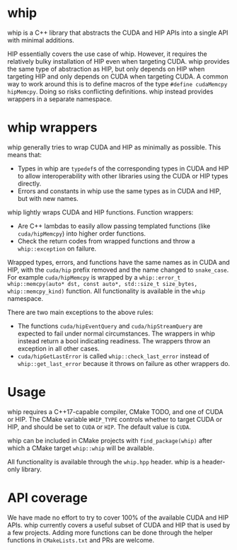 # whip

whip is a C++ library that abstracts the CUDA and HIP APIs into a single API
with minimal additions.

HIP essentially covers the use case of whip. However, it requires the relatively
bulky installation of HIP even when targeting CUDA. whip provides the same type
of abstraction as HIP, but only depends on HIP when targeting HIP and only
depends on CUDA when targeting CUDA. A common way to work around this is to
define macros of the type `#define cudaMemcpy hipMemcpy`. Doing so risks
conflicting definitions. whip instead provides wrappers in a separate namespace.

# whip wrappers

whip generally tries to wrap CUDA and HIP as minimally as possible. This means
that:

- Types in whip are `typedef`s of the corresponding types in CUDA and HIP to
  allow interoperability with other libraries using the CUDA or HIP types
  directly.
- Errors and constants in whip use the same types as in CUDA and HIP, but with
  new names.

whip lightly wraps CUDA and HIP functions. Function wrappers:

- Are C++ lambdas to easily allow passing templated functions (like
  `cuda/hipMemcpy`) into higher order functions.
- Check the return codes from wrapped functions and throw a `whip::exception` on
  failure.

Wrapped types, errors, and functions have the same names as in CUDA and HIP,
with the `cuda/hip` prefix removed and the name changed to `snake_case`. For
example `cuda/hipMemcpy` is wrapped by a `whip::error_t whip::memcpy(auto* dst,
const auto*, std::size_t size_bytes, whip::memcpy_kind)` function. All
functionality is available in the `whip` namespace.

There are two main exceptions to the above rules:

- The functions `cuda/hipEventQuery` and `cuda/hipStreamQuery` are expected to
  fail under normal circumstances. The wrappers in whip instead return a bool
  indicating readiness. The wrappers throw an exception in all other cases.
- `cuda/hipGetLastError` is called `whip::check_last_error` instead of
  `whip::get_last_error` because it throws on failure as other wrappers do.
  
# Usage

whip requires a C++17-capable compiler, CMake TODO, and one of CUDA or HIP. The
CMake variable `WHIP_TYPE` controls whether to target CUDA or HIP, and should be
set to `CUDA` or `HIP`.  The default value is `CUDA`.

whip can be included in CMake projects with `find_package(whip)` after which a
CMake target `whip::whip` will be available.

All functionality is available through the `whip.hpp` header. whip is a
header-only library.

# API coverage

We have made no effort to try to cover 100% of the available CUDA and HIP APIs.
whip currently covers a useful subset of CUDA and HIP that is used by a few
projects. Adding more functions can be done through the helper functions in
`CMakeLists.txt` and PRs are welcome.
